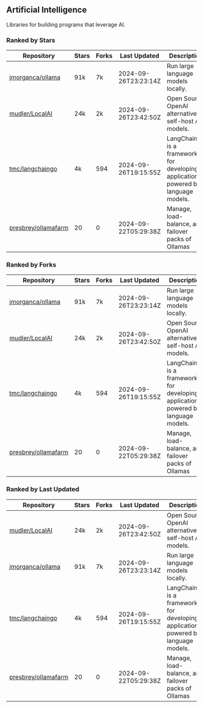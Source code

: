 ## Artificial Intelligence

Libraries for building programs that leverage AI.

### Ranked by Stars

| Repository | Stars | Forks | Last Updated | Description | 
|------------|-------|-------|--------------|-------------|
| [jmorganca/ollama](https://github.com/jmorganca/ollama) | 91k | 7k | 2024-09-26T23:23:14Z |  Run large language models locally. |
| [mudler/LocalAI](https://github.com/mudler/LocalAI) | 24k | 2k | 2024-09-26T23:42:50Z |  Open Source OpenAI alternative, self-host AI models. |
| [tmc/langchaingo](https://github.com/tmc/langchaingo) | 4k | 594 | 2024-09-26T19:15:55Z |  LangChainGo is a framework for developing applications powered by language models. |
| [presbrey/ollamafarm](https://github.com/presbrey/ollamafarm) | 20 | 0 | 2024-09-22T05:29:38Z |  Manage, load-balance, and failover packs of Ollamas |

### Ranked by Forks

| Repository | Stars | Forks | Last Updated | Description | 
|------------|-------|-------|--------------|-------------|
| [jmorganca/ollama](https://github.com/jmorganca/ollama) | 91k | 7k | 2024-09-26T23:23:14Z |  Run large language models locally. |
| [mudler/LocalAI](https://github.com/mudler/LocalAI) | 24k | 2k | 2024-09-26T23:42:50Z |  Open Source OpenAI alternative, self-host AI models. |
| [tmc/langchaingo](https://github.com/tmc/langchaingo) | 4k | 594 | 2024-09-26T19:15:55Z |  LangChainGo is a framework for developing applications powered by language models. |
| [presbrey/ollamafarm](https://github.com/presbrey/ollamafarm) | 20 | 0 | 2024-09-22T05:29:38Z |  Manage, load-balance, and failover packs of Ollamas |

### Ranked by Last Updated

| Repository | Stars | Forks | Last Updated | Description | 
|------------|-------|-------|--------------|-------------|
| [mudler/LocalAI](https://github.com/mudler/LocalAI) | 24k | 2k | 2024-09-26T23:42:50Z |  Open Source OpenAI alternative, self-host AI models. |
| [jmorganca/ollama](https://github.com/jmorganca/ollama) | 91k | 7k | 2024-09-26T23:23:14Z |  Run large language models locally. |
| [tmc/langchaingo](https://github.com/tmc/langchaingo) | 4k | 594 | 2024-09-26T19:15:55Z |  LangChainGo is a framework for developing applications powered by language models. |
| [presbrey/ollamafarm](https://github.com/presbrey/ollamafarm) | 20 | 0 | 2024-09-22T05:29:38Z |  Manage, load-balance, and failover packs of Ollamas |

